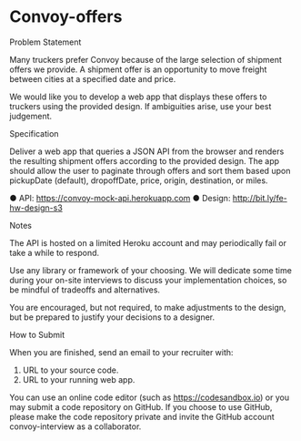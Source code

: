 # Convoy-offers


Problem Statement

Many truckers prefer Convoy because of the large selection of shipment offers we provide. A shipment offer is an opportunity to move freight between cities at a specified date and price.

We would like you to develop a web app that displays these offers to truckers using the provided design. If ambiguities arise, use your best judgement.


Specification

Deliver a web app that queries a JSON API from the browser and renders the resulting shipment offers according to the provided design. The app should allow the user to paginate through offers and sort them based upon pickupDate (default), dropoffDate, price, origin, destination, or miles.

● API: https://convoy-mock-api.herokuapp.com
● Design: http://bit.ly/fe-hw-design-s3


Notes

The API is hosted on a limited Heroku account and may periodically fail or take a while to respond.

Use any library or framework of your choosing. We will dedicate some time during your on-site interviews to discuss your implementation choices, so be mindful of tradeoffs and alternatives.

You are encouraged, but not required, to make adjustments to the design, but be prepared to justify your decisions to a designer.


How to Submit 

When you are finished, send an email to your recruiter with: 
1. URL to your source code. 
2. URL to your running web app.

You can use an online code editor (such as https://codesandbox.io) or you may submit a code repository on GitHub. If you choose to use GitHub, please make the code repository private and invite the GitHub account convoy-interview as a collaborator.
